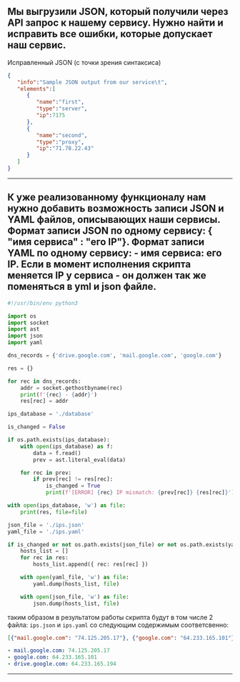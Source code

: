## Мы выгрузили JSON, который получили через API запрос к нашему сервису. Нужно найти и исправить все ошибки, которые допускает наш сервис.

Исправленный JSON (с точки зрения синтаксиса)

```json
{
   "info":"Sample JSON output from our service\t",
   "elements":[
      {
         "name":"first",
         "type":"server",
         "ip":7175
      },
      {
         "name":"second",
         "type":"proxy",
         "ip":"71.78.22.43"
      }
   ]
}
```
---

## К уже реализованному функционалу нам нужно добавить возможность записи JSON и YAML файлов, описывающих наши сервисы. Формат записи JSON по одному сервису: { "имя сервиса" : "его IP"}. Формат записи YAML по одному сервису: - имя сервиса: его IP. Если в момент исполнения скрипта меняется IP у сервиса - он должен так же поменяться в yml и json файле.

```python
#!/usr/bin/env python3

import os
import socket
import ast
import json
import yaml

dns_records = {'drive.google.com', 'mail.google.com', 'google.com'}

res = {}

for rec in dns_records:
    addr = socket.gethostbyname(rec)
    print(f'{rec} - {addr}')
    res[rec] = addr

ips_database = './database'

is_changed = False

if os.path.exists(ips_database):
    with open(ips_database) as f:
        data = f.read()
        prev = ast.literal_eval(data)

    for rec in prev:
        if prev[rec] != res[rec]:
            is_changed = True
            print(f'[ERROR] {rec} IP mismatch: {prev[rec]} {res[rec]}')

with open(ips_database, 'w') as file:
    print(res, file=file)

json_file = './ips.json'
yaml_file = './ips.yaml'

if is_changed or not os.path.exists(json_file) or not os.path.exists(yaml_file):
    hosts_list = []
    for rec in res:
        hosts_list.append({ rec: res[rec] })

    with open(yaml_file, 'w') as file:
        yaml.dump(hosts_list, file)

    with open(json_file, 'w') as file:
        json.dump(hosts_list, file)

```
таким образом в результатом работы скрипта будут в том числе 2 файла: `ips.json` и `ips.yaml` со следующим содержимым соответсвенно:
```json
[{"mail.google.com": "74.125.205.17"}, {"google.com": "64.233.165.101"}, {"drive.google.com": "64.233.165.194"}]
```

```yaml
- mail.google.com: 74.125.205.17
- google.com: 64.233.165.101
- drive.google.com: 64.233.165.194
```

---
